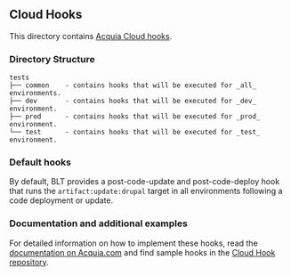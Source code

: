 ## Cloud Hooks

This directory contains [Acquia Cloud hooks](https://docs.acquia.com/cloud/manage/cloud-hooks).

### Directory Structure

    tests
    ├── common    - contains hooks that will be executed for _all_ environments.
    ├── dev       - contains hooks that will be executed for _dev_ environment.
    ├── prod      - contains hooks that will be executed for _prod_ environment.
    └── test      - contains hooks that will be executed for _test_ environment.

### Default hooks

By default, BLT provides a post-code-update and post-code-deploy hook that runs the `artifact:update:drupal` target in all environments following a code deployment or update.

### Documentation and additional examples

For detailed information on how to implement these hooks, read the [documentation on Acquia.com](https://docs.acquia.com/cloud/manage/cloud-hooks) and find sample hooks in the [Cloud Hook repository](https://github.com/acquia/cloud-hooks).
